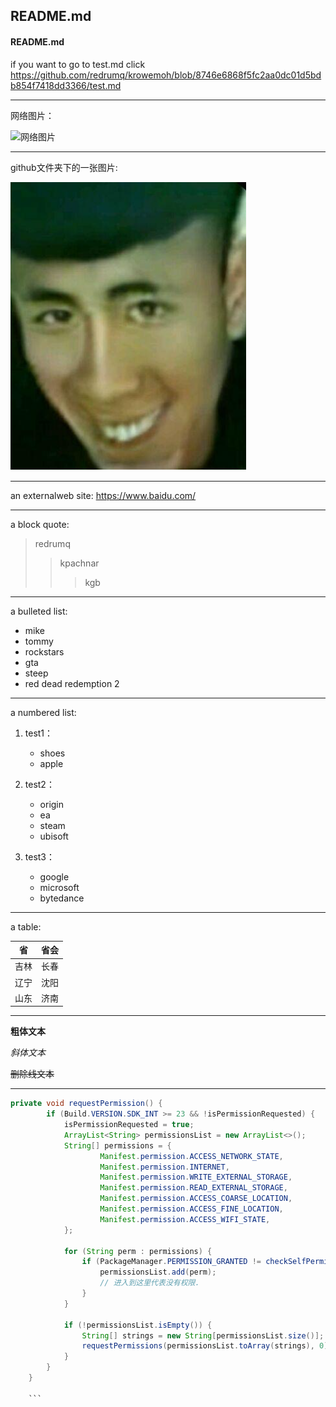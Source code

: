 
## README.md
####  README.md


if you want to go to test.md
click https://github.com/redrumq/krowemoh/blob/8746e6868f5fc2aa0dc01d5bdb854f7418dd3366/test.md

---


网络图片：

![网络图片](http://i0.hdslb.com/bfs/article/125d882c379c965539fb528f31bdfc8c24713a82.jpg)



---


github文件夹下的一张图片:

![avatar](https://github.com/redrumq/krowemoh/blob/28e21ffb9dccee9695ac458110211afc440642c8/ddd.png)


---


an externalweb site:
<https://www.baidu.com/>



---




a block quote:
>redrumq
> > kpachnar
> > > kgb


---



 a bulleted list:
+ mike
+ tommy
+ rockstars
+ gta
+ steep
+ red dead redemption 2


---



a numbered list:


1. test1：
    - shoes
    - apple
    
2. test2：
    - origin
    - ea
    - steam
    - ubisoft
    
3. test3：
    - google
    - microsoft
    - bytedance
    
    
 ---
    
 


a table:

| 省   | 省会  |
|  ----  | ----  |
| 吉林  | 长春 |
| 辽宁  | 沈阳 |
| 山东  |  济南|



---


**粗体文本**

*斜体文本*

~~删除线文本~~



---

```java
private void requestPermission() {
        if (Build.VERSION.SDK_INT >= 23 && !isPermissionRequested) {
            isPermissionRequested = true;
            ArrayList<String> permissionsList = new ArrayList<>();
            String[] permissions = {
                    Manifest.permission.ACCESS_NETWORK_STATE,
                    Manifest.permission.INTERNET,
                    Manifest.permission.WRITE_EXTERNAL_STORAGE,
                    Manifest.permission.READ_EXTERNAL_STORAGE,
                    Manifest.permission.ACCESS_COARSE_LOCATION,
                    Manifest.permission.ACCESS_FINE_LOCATION,
                    Manifest.permission.ACCESS_WIFI_STATE,
            };

            for (String perm : permissions) {
                if (PackageManager.PERMISSION_GRANTED != checkSelfPermission(perm)) {
                    permissionsList.add(perm);
                    // 进入到这里代表没有权限.
                }
            }

            if (!permissionsList.isEmpty()) {
                String[] strings = new String[permissionsList.size()];
                requestPermissions(permissionsList.toArray(strings), 0);
            }
        }
    }
    
    ```
    
    
    



    







